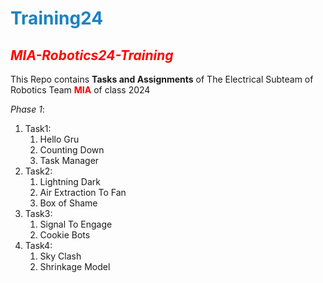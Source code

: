 # <span style="color:#1982C4">Training24</span>
## <span style="color:red">*MIA-Robotics24-Training*</span>

This Repo contains **Tasks and Assignments** of The Electrical Subteam of Robotics Team <span style="color:red">__MIA__</span> of class 2024

_Phase 1_:

1. Task1:
    1. Hello Gru
    2. Counting Down
    3. Task Manager
2. Task2:
    1. Lightning Dark
    2. Air Extraction To Fan
    3. Box of Shame
3. Task3:
    1. Signal To Engage
    2. Cookie Bots
4. Task4:
    1. Sky Clash
    2. Shrinkage Model


